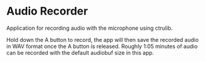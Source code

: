 Audio Recorder
=======

Application for recording audio with the microphone using ctrulib.

Hold down the A button to record, the app will then save the recorded audio in WAV format once the A button is released. Roughly 1:05 minutes of audio can be recorded with the default audiobuf size in this app.

